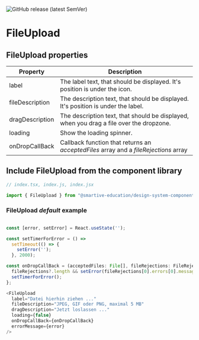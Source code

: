 ![GitHub release (latest SemVer)](https://img.shields.io/github/v/release/smartive-education/design-system-component-library-yeahyeahyeah)
# FileUpload
## FileUpload properties
| Property|Description|
|-|-|
|label|The label text, that should be displayed. It's position is under the icon.|
|fileDescription|The description text, that should be displayed. It's position is under the label.|
|dragDescription|The description text, that should be displayed, when you drag a file over the dropzone.|
|loading|Show the loading spinner.|
|onDropCallBack|Callback function that returns an *acceptedFiles* array and a *fileRejections* array|

## Include FileUpload from the component library

```js
// index.tsx, index.js, index.jsx

import { FileUpload } from "@smartive-education/design-system-component-library-yeahyeahyeah"
```

### FileUpload *default* example

```js

const [error, setError] = React.useState('');

const setTimerForError = () =>
  setTimeout(() => {
    setError('');
  }, 2000);

const onDropCallBack = (acceptedFiles: File[], fileRejections: FileRejection[]) => {
  fileRejections?.length && setError(fileRejections[0].errors[0].message);
  setTimerForError();
};

<FileUpload
  label="Datei hierhin ziehen ..."
  fileDescription="JPEG, GIF oder PNG, maximal 5 MB"
  dragDescription="Jetzt loslassen ..."
  loading={false}
  onDropCallBack={onDropCallBack}
  errorMessage={error}
/>

```